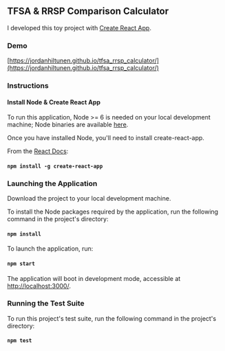 ## TFSA & RRSP Comparison Calculator

I developed this toy project with [Create React App](https://github.com/facebookincubator/create-react-app).

### Demo
[https://jordanhiltunen.github.io/tfsa_rrsp_calculator/](https://jordanhiltunen.github.io/tfsa_rrsp_calculator/)

### Instructions

#### Install Node & Create React App

To run this application, Node >= 6 is needed on your local development machine;
Node binaries are available [here](https://nodejs.org/en/download/).

Once you have installed Node, you'll need to install create-react-app.

From the [React Docs](https://reactjs.org/docs/add-react-to-a-new-app.html):

#### `npm install -g create-react-app`

### Launching the Application

Download the project to your local development machine.
 
To install the Node packages required by the application, run the following command in the project's directory:

#### `npm install` 
 
To launch the application, run:

#### `npm start`

The application will boot in development mode, accessible at [http://localhost:3000/](http://localhost:3000/). 

### Running the Test Suite

To run this project's test suite, run the following command in the project's directory:

#### `npm test`


